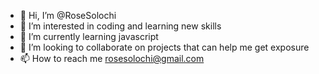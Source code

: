 - 👋 Hi, I’m @RoseSolochi
- 👀 I’m interested in coding and learning new skills
- 🌱 I’m currently learning javascript 
- 💞️ I’m looking to collaborate on projects that can help me get exposure
- 📫 How to reach me rosesolochi@gmail.com

<!---
RoseSolochi/RoseSolochi is a ✨ special ✨ repository because its `README.md` (this file) appears on your GitHub profile.
You can click the Preview link to take a look at your changes.
--->
